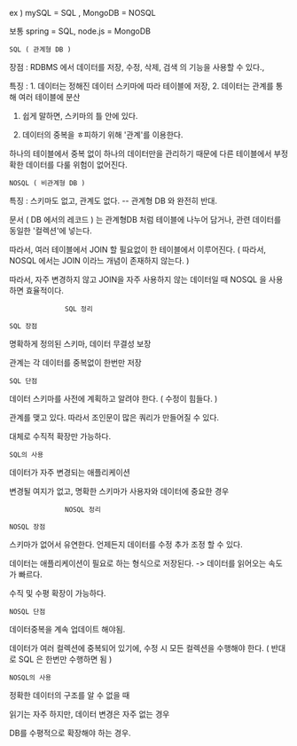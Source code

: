 ex ) mySQL = SQL , MongoDB = NOSQL

보통 spring = SQL, node.js = MongoDB

    SQL ( 관계형 DB )
    
장점 : RDBMS 에서 데이터를 저장, 수정, 삭제, 검색 의 기능을 사용할 수 있다.,

특징 : 1. 데이터는 정해진 데이터 스키마에 따라 테이블에 저장, 2. 데이터는 관계를 통해 여러 테이블에 분산

1. 쉽게 말하면, 스키마의 틀 안에 있다.

2. 데이터의 중복을 ㅎ피하기 위해 '관계'를 이용한다.

하나의 테이블에서 중복 없이 하나의 데이터만을 관리하기 때문에 다른 테이블에서 부정확한 데이터를 다룰 위험이 없어진다.

    NOSQL ( 비관계형 DB )
    
특징 : 스키마도 없고, 관계도 없다. -- 관계형 DB 와 완전히 반대.

문서 ( DB 에서의 레코드 ) 는 관계형DB 처럼 테이블에 나누어 담거나, 관련 데이터를 동일한 '컬렉션'에 넣는다.

따라서, 여러 테이블에서 JOIN 할 필요없이 한 테이블에서 이루어진다. ( 따라서, NOSQL 에서는 JOIN 이라느 개념이 존재하지 않는다. )

따라서, 자주 변경하지 않고 JOIN을 자주 사용하지 않는 데이터일 때 NOSQL 을 사용하면 효율적이다.

                  SQL 정리
    
    SQL 장점
    
명확하게 정의된 스키마, 데이터 무결성 보장

관계는 각 데이터를 중복없이 한번만 저장

    SQL 단점
    
데이터 스키마를 사전에 계획하고 알려야 한다. ( 수정이 힘들다. )

관계를 맺고 있다. 따라서 조인문이 많은 쿼리가 만들어질 수 있다.

대체로 수직적 확장만 가능하다.

    SQL의 사용
    
데이터가 자주 변경되는 애플리케이션

변경될 여지가 없고, 명확한 스키마가 사용자와 데이터에 중요한 경우

                  NOSQL 정리
    
    NOSQL 장점
    
스키마가 없어서 유연한다. 언제든지 데이터를 수정 추가 조정 할 수 있다.

데이터는 애플리케이션이 필요로 하는 형식으로 저장된다. -> 데이터를 읽어오는 속도가 빠르다.

수직 및 수평 확장이 가능하다.

    NOSQL 단점
    
데이터중복을 계속 업데이트 해야됨.

데이터가 여러 컬렉션에 중복되어 있기에, 수정 시 모든 컬렉션을 수행해야 한다. ( 반대로 SQL 은 한번만 수행하면 됨 )

    NOSQL의 사용
    
정확한 데이터의 구조를 알 수 없을 때

읽기는 자주 하지만, 데이터 변경은 자주 없는 경우

DB를 수평적으로 확장해야 하는 경우.
